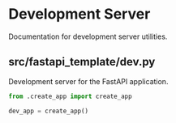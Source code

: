 # Development Server

Documentation for development server utilities.

## src/fastapi_template/dev.py
Development server for the FastAPI application.

```python
from .create_app import create_app

dev_app = create_app()

```
